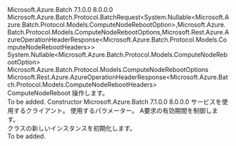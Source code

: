 <Type Name="ComputeNodeRebootBatchRequest" FullName="Microsoft.Azure.Batch.Protocol.BatchRequests.ComputeNodeRebootBatchRequest">
  <TypeSignature Language="C#" Value="public class ComputeNodeRebootBatchRequest : Microsoft.Azure.Batch.Protocol.BatchRequest&lt;Nullable&lt;Microsoft.Azure.Batch.Protocol.Models.ComputeNodeRebootOption&gt;,Microsoft.Azure.Batch.Protocol.Models.ComputeNodeRebootOptions,Microsoft.Rest.Azure.AzureOperationHeaderResponse&lt;Microsoft.Azure.Batch.Protocol.Models.ComputeNodeRebootHeaders&gt;&gt;" />
  <TypeSignature Language="ILAsm" Value=".class public auto ansi beforefieldinit ComputeNodeRebootBatchRequest extends Microsoft.Azure.Batch.Protocol.BatchRequest`3&lt;valuetype System.Nullable`1&lt;valuetype Microsoft.Azure.Batch.Protocol.Models.ComputeNodeRebootOption&gt;, class Microsoft.Azure.Batch.Protocol.Models.ComputeNodeRebootOptions, class Microsoft.Rest.Azure.AzureOperationHeaderResponse`1&lt;class Microsoft.Azure.Batch.Protocol.Models.ComputeNodeRebootHeaders&gt;&gt;" />
  <TypeSignature Language="DocId" Value="T:Microsoft.Azure.Batch.Protocol.BatchRequests.ComputeNodeRebootBatchRequest" />
  <TypeSignature Language="VB.NET" Value="Public Class ComputeNodeRebootBatchRequest&#xA;Inherits BatchRequest(Of Nullable(Of ComputeNodeRebootOption), ComputeNodeRebootOptions, AzureOperationHeaderResponse(Of ComputeNodeRebootHeaders))" />
  <TypeSignature Language="F#" Value="type ComputeNodeRebootBatchRequest = class&#xA;    inherit BatchRequest&lt;Nullable&lt;ComputeNodeRebootOption&gt;, ComputeNodeRebootOptions, AzureOperationHeaderResponse&lt;ComputeNodeRebootHeaders&gt;&gt;" />
  <AssemblyInfo>
    <AssemblyName>Microsoft.Azure.Batch</AssemblyName>
    <AssemblyVersion>7.1.0.0</AssemblyVersion>
    <AssemblyVersion>8.0.0.0</AssemblyVersion>
  </AssemblyInfo>
  <Base>
    <BaseTypeName>Microsoft.Azure.Batch.Protocol.BatchRequest&lt;System.Nullable&lt;Microsoft.Azure.Batch.Protocol.Models.ComputeNodeRebootOption&gt;,Microsoft.Azure.Batch.Protocol.Models.ComputeNodeRebootOptions,Microsoft.Rest.Azure.AzureOperationHeaderResponse&lt;Microsoft.Azure.Batch.Protocol.Models.ComputeNodeRebootHeaders&gt;&gt;</BaseTypeName>
    <BaseTypeArguments>
      <BaseTypeArgument TypeParamName="TBody">System.Nullable&lt;Microsoft.Azure.Batch.Protocol.Models.ComputeNodeRebootOption&gt;</BaseTypeArgument>
      <BaseTypeArgument TypeParamName="TOptions">Microsoft.Azure.Batch.Protocol.Models.ComputeNodeRebootOptions</BaseTypeArgument>
      <BaseTypeArgument TypeParamName="TResponse">Microsoft.Rest.Azure.AzureOperationHeaderResponse&lt;Microsoft.Azure.Batch.Protocol.Models.ComputeNodeRebootHeaders&gt;</BaseTypeArgument>
    </BaseTypeArguments>
  </Base>
  <Interfaces />
  <Docs>
    <summary>
            <see cref="T:Microsoft.Azure.Batch.Protocol.IBatchRequest" /> ComputeNodeReboot 操作します。
            </summary>
    <remarks>To be added.</remarks>
  </Docs>
  <Members>
    <Member MemberName=".ctor">
      <MemberSignature Language="C#" Value="public ComputeNodeRebootBatchRequest (Microsoft.Azure.Batch.Protocol.BatchServiceClient serviceClient, Nullable&lt;Microsoft.Azure.Batch.Protocol.Models.ComputeNodeRebootOption&gt; parameters, System.Threading.CancellationToken cancellationToken);" />
      <MemberSignature Language="ILAsm" Value=".method public hidebysig specialname rtspecialname instance void .ctor(class Microsoft.Azure.Batch.Protocol.BatchServiceClient serviceClient, valuetype System.Nullable`1&lt;valuetype Microsoft.Azure.Batch.Protocol.Models.ComputeNodeRebootOption&gt; parameters, valuetype System.Threading.CancellationToken cancellationToken) cil managed" />
      <MemberSignature Language="DocId" Value="M:Microsoft.Azure.Batch.Protocol.BatchRequests.ComputeNodeRebootBatchRequest.#ctor(Microsoft.Azure.Batch.Protocol.BatchServiceClient,System.Nullable{Microsoft.Azure.Batch.Protocol.Models.ComputeNodeRebootOption},System.Threading.CancellationToken)" />
      <MemberSignature Language="F#" Value="new Microsoft.Azure.Batch.Protocol.BatchRequests.ComputeNodeRebootBatchRequest : Microsoft.Azure.Batch.Protocol.BatchServiceClient * Nullable&lt;Microsoft.Azure.Batch.Protocol.Models.ComputeNodeRebootOption&gt; * System.Threading.CancellationToken -&gt; Microsoft.Azure.Batch.Protocol.BatchRequests.ComputeNodeRebootBatchRequest" Usage="new Microsoft.Azure.Batch.Protocol.BatchRequests.ComputeNodeRebootBatchRequest (serviceClient, parameters, cancellationToken)" />
      <MemberType>Constructor</MemberType>
      <AssemblyInfo>
        <AssemblyName>Microsoft.Azure.Batch</AssemblyName>
        <AssemblyVersion>7.1.0.0</AssemblyVersion>
        <AssemblyVersion>8.0.0.0</AssemblyVersion>
      </AssemblyInfo>
      <Parameters>
        <Parameter Name="serviceClient" Type="Microsoft.Azure.Batch.Protocol.BatchServiceClient" />
        <Parameter Name="parameters" Type="System.Nullable&lt;Microsoft.Azure.Batch.Protocol.Models.ComputeNodeRebootOption&gt;" />
        <Parameter Name="cancellationToken" Type="System.Threading.CancellationToken" />
      </Parameters>
      <Docs>
        <param name="serviceClient">サービスを使用するクライアント。</param>
        <param name="parameters">使用するパラメーター。</param>
        <param name="cancellationToken">A<see cref="T:System.Threading.CancellationToken" />要求の有効期間を制御します。</param>
        <summary>
            <see cref="T:Microsoft.Azure.Batch.Protocol.BatchRequests.ComputeNodeRebootBatchRequest" /> クラスの新しいインスタンスを初期化します。
            </summary>
        <remarks>To be added.</remarks>
      </Docs>
    </Member>
  </Members>
</Type>